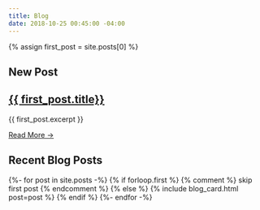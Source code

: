 ```yaml
---
title: Blog
date: 2018-10-25 00:45:00 -04:00
---
```


<section id="featured_post">
    {% assign first_post = site.posts[0] %}
    <a href="{{ first_post.url }}" class="section-image" style="background-image: url('{{ first_post.post_image }}');"></a>
    <div class="section-text">
        <h1 class="small">New Post</h1>
        <h2><a href="{{ first_post.url }}" >{{ first_post.title}}</a></h2>
        <p>{{ first_post.excerpt }}</p>
        <a class="learn-more" href="{{ first_post.url }}">Read More &#x2192;</a>
    </div>
</section>
<section class="recent-posts">
    <div>
        <h1 class="small">Recent Blog Posts</h1>
        <div class="posts-list">
            <div class="card-grid">
                {%- for post in site.posts -%}
                    {% if forloop.first %}
                        {% comment %} skip first post {% endcomment %}
                    {% else %}
                        {% include blog_card.html post=post %}
                    {% endif %}
                {%- endfor -%}
            </div>
        </div>
    </div>
</section>
